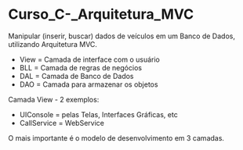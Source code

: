 # Curso_C-_Arquitetura_MVC

Manipular (inserir, buscar) dados de veículos em um Banco de Dados, utilizando Arquitetura MVC.

 - View = Camada de interface com o usuário
 - BLL = Camada de regras de negócios
 - DAL = Camada de Banco de Dados
 - DAO = Camada para armazenar os objetos

Camada View - 2 exemplos:
 - UIConsole = pelas Telas, Interfaces Gráficas, etc
 - CallService = WebService
    
O mais importante é o modelo de desenvolvimento em 3 camadas.

